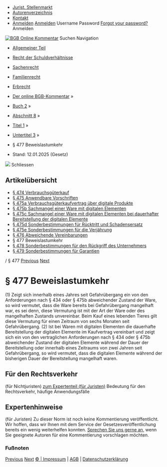   * [Jurist. Stellenmarkt](https://bgb.kommentar.de/Buch-2/Abschnitt-8/Titel-1/Untertitel-3/</job-board> "Jurist. Stellenmarkt")
  * [Autorenverzeichnis](https://bgb.kommentar.de/Buch-2/Abschnitt-8/Titel-1/Untertitel-3/</Autorenverzeichnis> "Autorenverzeichnis")
  * [Kontakt](https://bgb.kommentar.de/Buch-2/Abschnitt-8/Titel-1/Untertitel-3/</Kontakt>)
  * [Anmelden](https://bgb.kommentar.de/Buch-2/Abschnitt-8/Titel-1/Untertitel-3/<#login> "show login form") [Anmelden](https://bgb.kommentar.de/Buch-2/Abschnitt-8/Titel-1/Untertitel-3/<#> "hide login form") Username Password
[Forgot your password?](https://bgb.kommentar.de/Buch-2/Abschnitt-8/Titel-1/Untertitel-3/</user/forgotpassword>) Anmelden 


[![BGB Online Kommentar](https://bgb.kommentar.de/extension/bgb/design/bgb/images/logo.png)](https://bgb.kommentar.de/Buch-2/Abschnitt-8/Titel-1/Untertitel-3/</> "BGB Online Kommentar")
Suchen
Navigation
  * [Allgemeiner Teil](https://bgb.kommentar.de/Buch-2/Abschnitt-8/Titel-1/Untertitel-3/</Buch-1>)
  * [Recht der Schuldverhältnisse](https://bgb.kommentar.de/Buch-2/Abschnitt-8/Titel-1/Untertitel-3/</Buch-2>)
  * [Sachenrecht](https://bgb.kommentar.de/Buch-2/Abschnitt-8/Titel-1/Untertitel-3/</Buch-3>)
  * [Familienrecht](https://bgb.kommentar.de/Buch-2/Abschnitt-8/Titel-1/Untertitel-3/</Buch-4>)
  * [Erbrecht](https://bgb.kommentar.de/Buch-2/Abschnitt-8/Titel-1/Untertitel-3/</Buch-5>)


  * [Der online BGB-Kommentar](https://bgb.kommentar.de/Buch-2/Abschnitt-8/Titel-1/Untertitel-3/</>) »
  * [Buch 2](https://bgb.kommentar.de/Buch-2/Abschnitt-8/Titel-1/Untertitel-3/</Buch-2>) »
  * [Abschnitt 8](https://bgb.kommentar.de/Buch-2/Abschnitt-8/Titel-1/Untertitel-3/</Buch-2/Abschnitt-8>) »
  * [Titel 1](https://bgb.kommentar.de/Buch-2/Abschnitt-8/Titel-1/Untertitel-3/</Buch-2/Abschnitt-8/Titel-1>) »
  * [Untertitel 3](https://bgb.kommentar.de/Buch-2/Abschnitt-8/Titel-1/Untertitel-3/</Buch-2/Abschnitt-8/Titel-1/Untertitel-3>) »
  * § 477 Beweislastumkehr 
  * Stand: 12.01.2025 (Gesetz) 


![](https://vg01.met.vgwort.de/na/1c9909529ead4f509072c06d9081a7d5)
Schliessen 
## Artikelübersicht
  * [ § 474 Verbrauchsgüterkauf ](https://bgb.kommentar.de/Buch-2/Abschnitt-8/Titel-1/Untertitel-3/</Buch-2/Abschnitt-8/Titel-1/Untertitel-3/Verbrauchsgueterkauf>)
  * [ § 475 Anwendbare Vorschriften ](https://bgb.kommentar.de/Buch-2/Abschnitt-8/Titel-1/Untertitel-3/</Buch-2/Abschnitt-8/Titel-1/Untertitel-3/Anwendbare-Vorschriften>)
  * [ § 475a Verbrauchsgüterkaufvertrag über digitale Produkte ](https://bgb.kommentar.de/Buch-2/Abschnitt-8/Titel-1/Untertitel-3/</Buch-2/Abschnitt-8/Titel-1/Untertitel-3/Verbrauchsgueterkaufvertrag-ueber-digitale-Produkte>)
  * [ § 475b Sachmangel einer Ware mit digitalen Elementen ](https://bgb.kommentar.de/Buch-2/Abschnitt-8/Titel-1/Untertitel-3/</Buch-2/Abschnitt-8/Titel-1/Untertitel-3/Sachmangel-einer-Ware-mit-digitalen-Elementen>)
  * [ § 475c Sachmangel einer Ware mit digitalen Elementen bei dauerhafter Bereitstellung der digitalen Elemente ](https://bgb.kommentar.de/Buch-2/Abschnitt-8/Titel-1/Untertitel-3/</Buch-2/Abschnitt-8/Titel-1/Untertitel-3/Sachmangel-einer-Ware-mit-digitalen-Elementen-bei-dauerhafter-Bereitstellung-der-digitalen-Elemente>)
  * [ § 475d Sonderbestimmungen für Rücktritt und Schadensersatz ](https://bgb.kommentar.de/Buch-2/Abschnitt-8/Titel-1/Untertitel-3/</Buch-2/Abschnitt-8/Titel-1/Untertitel-3/Sonderbestimmungen-fuer-Ruecktritt-und-Schadensersatz>)
  * [ § 475e Sonderbestimmungen für die Verjährung ](https://bgb.kommentar.de/Buch-2/Abschnitt-8/Titel-1/Untertitel-3/</Buch-2/Abschnitt-8/Titel-1/Untertitel-3/Sonderbestimmungen-fuer-die-Verjaehrung>)
  * [ § 476 Abweichende Vereinbarungen ](https://bgb.kommentar.de/Buch-2/Abschnitt-8/Titel-1/Untertitel-3/</Buch-2/Abschnitt-8/Titel-1/Untertitel-3/Abweichende-Vereinbarungen>)
  * § 477 Beweislastumkehr 
  * [ § 478 Sonderbestimmungen für den Rückgriff des Unternehmers ](https://bgb.kommentar.de/Buch-2/Abschnitt-8/Titel-1/Untertitel-3/</Buch-2/Abschnitt-8/Titel-1/Untertitel-3/Sonderbestimmungen-fuer-den-Rueckgriff-des-Unternehmers>)
  * [ § 479 Sonderbestimmungen für Garantien ](https://bgb.kommentar.de/Buch-2/Abschnitt-8/Titel-1/Untertitel-3/</Buch-2/Abschnitt-8/Titel-1/Untertitel-3/Sonderbestimmungen-fuer-Garantien>)


/ § 477 
[Previous](https://bgb.kommentar.de/Buch-2/Abschnitt-8/Titel-1/Untertitel-3/</Buch-2/Abschnitt-8/Titel-1/Untertitel-3/Abweichende-Vereinbarungen> "§ 476 Abweichende Vereinbarungen") [Next](https://bgb.kommentar.de/Buch-2/Abschnitt-8/Titel-1/Untertitel-3/</Buch-2/Abschnitt-8/Titel-1/Untertitel-3/Sonderbestimmungen-fuer-den-Rueckgriff-des-Unternehmers> "§ 478 Sonderbestimmungen für den Rückgriff des Unternehmers")
# § 477 Beweislastumkehr
(1) Zeigt sich innerhalb eines Jahres seit Gefahrübergang ein von den Anforderungen nach § 434 oder § 475b abweichender Zustand der Ware, so wird vermutet, dass die Ware bereits bei Gefahrübergang mangelhaft war, es sei denn, diese Vermutung ist mit der Art der Ware oder des mangelhaften Zustands unvereinbar. Beim Kauf eines lebenden Tieres gilt diese Vermutung für einen Zeitraum von sechs Monaten seit Gefahrübergang.
(2) Ist bei Waren mit digitalen Elementen die dauerhafte Bereitstellung der digitalen Elemente im Kaufvertrag vereinbart und zeigt sich ein von den vertraglichen Anforderungen nach § 434 oder § 475b abweichender Zustand der digitalen Elemente während der Dauer der Bereitstellung oder innerhalb eines Zeitraums von zwei Jahren seit Gefahrübergang, so wird vermutet, dass die digitalen Elemente während der bisherigen Dauer der Bereitstellung mangelhaft waren.
## Für den Rechtsverkehr 
(für Nichtjuristen)
[zum Expertenteil (für Juristen)](https://bgb.kommentar.de/Buch-2/Abschnitt-8/Titel-1/Untertitel-3/<#expertenhinweise>)
Bedeutung für den Rechtsverkehr, häufige Anwendungsfälle
## Expertenhinweise
(für Juristen)
Zu dieser Norm ist noch keine Kommentierung veröffentlicht. Wir hoffen, dass wir Ihnen mit dem Service der Gesetzesveröffentlichung bereits ein wenig weiterhelfen konnten. [Sprechen Sie uns gerne an](https://bgb.kommentar.de/Buch-2/Abschnitt-8/Titel-1/Untertitel-3/</Kontakt>), wenn Sie geeignete Autoren für eine Kommentierung vorschlagen möchten. 
### Fußnoten
[Previous](https://bgb.kommentar.de/Buch-2/Abschnitt-8/Titel-1/Untertitel-3/</Buch-2/Abschnitt-8/Titel-1/Untertitel-3/Abweichende-Vereinbarungen> "§ 476 Abweichende Vereinbarungen") [Next](https://bgb.kommentar.de/Buch-2/Abschnitt-8/Titel-1/Untertitel-3/</Buch-2/Abschnitt-8/Titel-1/Untertitel-3/Sonderbestimmungen-fuer-den-Rueckgriff-des-Unternehmers> "§ 478 Sonderbestimmungen für den Rückgriff des Unternehmers")
[© | Impressum](https://bgb.kommentar.de/Buch-2/Abschnitt-8/Titel-1/Untertitel-3/</Kontakt>) | [AGB](https://bgb.kommentar.de/Buch-2/Abschnitt-8/Titel-1/Untertitel-3/</AGB>) | [Datenschutzerklärung](https://bgb.kommentar.de/Buch-2/Abschnitt-8/Titel-1/Untertitel-3/</Datenschutzerklaerung-fuer-Leser>)
